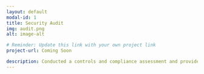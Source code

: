 ```yaml
---
layout: default
modal-id: 1
title: Security Audit
img: audit.png
alt: image-alt

# Reminder: Update this link with your own project link
project-url: Coming Soon

description: Conducted a controls and compliance assessment and provided recommendations to company stakeholders to mitigate risks and avoid fines based on best practices for NIST CSF, PCI DSS, GDPR, SOC 1 & SOC 2.
---
```

